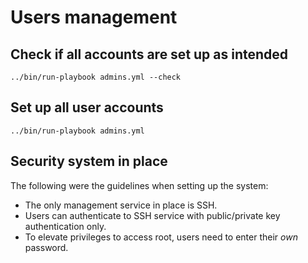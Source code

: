 # Users management



## Check if all accounts are set up as intended

```
../bin/run-playbook admins.yml --check
```



## Set up all user accounts

```
../bin/run-playbook admins.yml
```



## Security system in place

The following were the guidelines when setting up the system:
- The only management service in place is SSH.
- Users can authenticate to SSH service with public/private key authentication only.
- To elevate privileges to access root, users need to enter their _own_ password.
